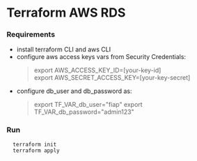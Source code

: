 
# Terraform AWS RDS

### Requirements 
- install terraform CLI and aws CLI
- configure aws access keys vars from Security Credentials:
  > export AWS_ACCESS_KEY_ID=[your-key-id]   
  > export AWS_SECRET_ACCESS_KEY=[your-key-secret]
- configure db_user and db_password as:
  > export TF_VAR_db_user="fiap"
  > export TF_VAR_db_password="admin123"

### Run
```shell
  terraform init
  terraform apply
```
